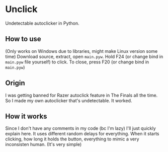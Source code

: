# Unclick
Undetectable autoclicker in Python.

## How to use
(Only works on Windows due to libraries, might make Linux version some time)
Download source, extract, open ```main.pyw```.
Hold F24 (or change bind in ```main.pyw``` file yourself) to click.
To close, press F20 (or change bind in ```main.pyw```)

## Origin
I was getting banned for Razer autoclick feature in The Finals all the time. So I made my own autoclicker that's undetectable. It worked.

## How it works
Since I don't have any comments in my code (bc I'm lazy) I'll just quickly explain here. It uses different random delays for everything. When it starts clicking, how long it holds the button, everything to mimic a very inconsisten human. (It's very simple)